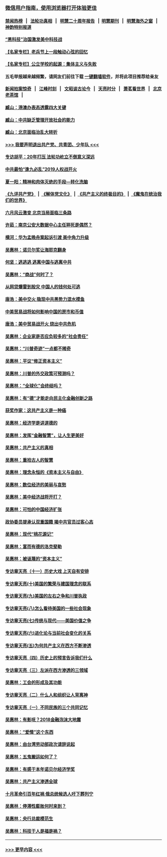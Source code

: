 ### [微信用户指南，使用浏览器打开体验更佳](https://github.com/gfw-breaker/banned-news1/blob/master/indexes/wechat-guide.md?t=0)
#### [禁闻热榜](热点新闻.md?t=0)  &nbsp;&nbsp;|&nbsp;&nbsp; [法轮功真相](https://github.com/gfw-breaker/truth/blob/master/README.md?t=0) &nbsp;&nbsp;|&nbsp;&nbsp; [明慧二十周年报告](https://github.com/gfw-breaker/mh-reports/blob/master/README.md?t=0) &nbsp;&nbsp;|&nbsp;&nbsp;[明慧期刊](https://github.com/gfw-breaker/mh-qikan) &nbsp;&nbsp;|&nbsp;&nbsp; [明慧海外之窗](https://github.com/gfw-breaker/mh-news/blob/master/README.md?t=0) &nbsp;&nbsp;|&nbsp;&nbsp; [神韵特别报道](https://github.com/gfw-breaker/mh-news/blob/master/shenyun.md?t=0)
#### [“黑科技”治国激发美中科技战](../pages/nsc423/n11638056.md?t=02081755) 
#### [【名家专栏】老兵节上一段触动心弦的回忆](../pages/nsc423/n11646016.md?t=02081755) 
#### [【名家专栏】公立学校的起源：集体主义与失败](../pages/nsc423/n11601833.md?t=02081755) 
#### 五毛举报越来越频繁，请网友们前往下载 [一键翻墙软件](https://github.com/gfw-breaker/ssr-accounts)，并将此项目推荐给亲友
#### [新闻拍案惊奇](https://github.com/gfw-breaker/banned-news1/blob/master/pages/link4.md) &nbsp;&nbsp;|&nbsp;&nbsp; [江峰时刻](https://github.com/gfw-breaker/banned-news1/blob/master/pages/link4.md) &nbsp;&nbsp;|&nbsp;&nbsp; [文昭谈古论今](https://github.com/gfw-breaker/banned-news1/blob/master/pages/link4.md) &nbsp;&nbsp;|&nbsp;&nbsp; [天亮时分](https://github.com/gfw-breaker/banned-news1/blob/master/pages/link4.md) &nbsp;&nbsp;|&nbsp;&nbsp; [萧茗看世界](https://github.com/gfw-breaker/banned-news1/blob/master/pages/link4.md) &nbsp;&nbsp;|&nbsp;&nbsp; [北京老茶馆](https://github.com/gfw-breaker/banned-news1/blob/master/pages/link4.md) &nbsp;&nbsp;|&nbsp;&nbsp; 
#### [臧山：港澳办表态透露四大关键](../pages/nsc423/n11421628.md?t=02081755) 
#### [臧山：中共缺乏管理开放社会的能力](../pages/nsc423/n11407457.md?t=02081755) 
#### [臧山：北京面临治乱大转折](../pages/nsc423/n11406895.md?t=02081755) 
#### [>>> 我要声明退出共产党、共青团、少年队 <<<](https://github.com/begood0513/goodnews/blob/master/quit/letter.md) 
#### [专访胡平：20年打压 法轮功屹立不倒意义深远](../pages/nsc423/n11398800.md?t=02081755) 
#### [中共最怕“逢九必乱”2019人权战开火](../pages/nsc423/n11385248.md?t=02081755) 
#### [夏一阳：精神和肉体灭绝的手段—转化洗脑](../pages/nsc423/n11368250.md?t=02081755) 
#### [《九评共产党》](https://github.com/begood0513/9ping.md/blob/master/README.md) &nbsp;|&nbsp; [《解体党文化》](../../../../jtdwh.md/blob/master/README.md)  &nbsp;|&nbsp; [《共产主义的终极目的》](../../../../gczydzjmd.md/blob/master/README.md) &nbsp;|&nbsp; [《魔鬼在统治我们的世界》](../../../../mgztzwmdsj.md/blob/master/README.md) 
#### [六月风云激变 北京当局面临三条路](../pages/nsc423/n11313668.md?t=02081755) 
#### [许茹：南京公安大数据中心主任猝死是偶然？](../pages/nsc423/n11064744.md?t=02081755) 
#### [横河：华为孟晚舟案起诉引渡 美中角力升级](../pages/nsc423/n11027230.md?t=02081755) 
#### [吴惠林：诺贝尔奖让海耶克翻身](../pages/nsc423/n10890049.md?t=02081755) 
#### [何坚：逃逃逃 逃离中国与逃离中共](../pages/nsc423/n10592891.md?t=02081755) 
#### [吴惠林：“商战”何时了？](../pages/nsc423/n10573558.md?t=02081755) 
#### [从网贷爆雷到股灾 中国人的钱何处可逃](../pages/nsc423/n10572800.md?t=02081755) 
#### [唐浩：美中交火 隐现中共黑势力混水摸鱼](../pages/nsc423/n10544040.md?t=02081755) 
#### [中美贸易战将如何影响中国的房市和币值](../pages/nsc423/n10543697.md?t=02081755) 
#### [唐浩：美中贸易战开火 烧出中共危机](../pages/nsc423/n10540126.md?t=02081755) 
#### [吴惠林：企业家是否应负较多的“社会责任”](../pages/nsc423/n10535022.md?t=02081755) 
#### [吴惠林：“川普奇迹”一点都不稀奇](../pages/nsc423/n10512808.md?t=02081755) 
#### [吴惠林：平议“修正资本主义”](../pages/nsc423/n10495724.md?t=02081755) 
#### [吴惠林：川普的外交政策可预测吗？](../pages/nsc423/n10462387.md?t=02081755) 
#### [吴惠林：“全球化”会终结吗？](../pages/nsc423/n10452838.md?t=02081755) 
#### [吴惠林：有“德”才能走向民主化金融创新之路](../pages/nsc423/n10432292.md?t=02081755) 
#### [获奖作家：这共产主义是一种癌](../pages/nsc423/n10431541.md?t=02081755) 
#### [吴惠林：经济学是讲道德的](../pages/nsc423/n10398014.md?t=02081755) 
#### [吴惠林：发挥“金融智慧”，让人生更美好](../pages/nsc423/n10375019.md?t=02081755) 
#### [吴惠林：共产主义的真相](../pages/nsc423/n10351394.md?t=02081755) 
#### [吴惠林：重拾古人的智慧](../pages/nsc423/n10337691.md?t=02081755) 
#### [吴惠林：理念永恒的《资本主义与自由》](../pages/nsc423/n10316274.md?t=02081755) 
#### [吴惠林：数位经济的美丽与哀愁](../pages/nsc423/n10292946.md?t=02081755) 
#### [吴惠林：美中经济战将开打？](../pages/nsc423/n10258825.md?t=02081755) 
#### [吴惠林：可怕的中国经济扩张](../pages/nsc423/n10219147.md?t=02081755) 
#### [政协委员提承认双重国籍 揭中共官员过客心态](../pages/nsc423/n10208809.md?t=02081755) 
#### [吴惠林：现代“桃花源记”](../pages/nsc423/n10185234.md?t=02081755) 
#### [吴惠林：富而有德的洛克斐勒](../pages/nsc423/n10142264.md?t=02081755) 
#### [吴惠林：被诬蔑的“资本主义”](../pages/nsc423/n10124816.md?t=02081755) 
#### [专访章天亮（十一）历史大戏 上天自有安排](../pages/nsc423/n10094905.md?t=02081755) 
#### [专访章天亮(十)美国的繁荣与建国理念的联系](../pages/nsc423/n10094899.md?t=02081755) 
#### [专访章天亮(九)美国的左右之争和川普执政](../pages/nsc423/n10094889.md?t=02081755) 
#### [专访章天亮(八)怎么看待美国的一些社会现象](../pages/nsc423/n10094857.md?t=02081755) 
#### [专访章天亮(七)传统与现代——美国价值之争](../pages/nsc423/n10093140.md?t=02081755) 
#### [专访章天亮(六)进化论与当前社会变化的关系](../pages/nsc423/n10092036.md?t=02081755) 
#### [专访章天亮(五)为何共产主义在西方不断渗透](../pages/nsc423/n10083620.md?t=02081755) 
#### [专访章天亮（四）历史上的预言告诉我们什么](../pages/nsc423/n10083606.md?t=02081755) 
#### [专访章天亮（三）左派在西方渗透的三领域](../pages/nsc423/n10081115.md?t=02081755) 
#### [吴惠林：工会的形成及其功能](../pages/nsc423/n10080633.md?t=02081755) 
#### [专访章天亮（二）什么人和组织让人背离神](../pages/nsc423/n10076637.md?t=02081755) 
#### [专访章天亮（一）不同民族的三个共同记忆](../pages/nsc423/n10074188.md?t=02081755) 
#### [吴惠林：有影呒？2018金融泡沫大地震](../pages/nsc423/n10040534.md?t=02081755) 
#### [吴惠林：“爱情”这个东西](../pages/nsc423/n10019423.md?t=02081755) 
#### [吴惠林：由台湾劳动部政次请辞说起](../pages/nsc423/n9979679.md?t=02081755) 
#### [吴惠林：五鬼搬运如何了？](../pages/nsc423/n9925338.md?t=02081755) 
#### [吴惠林：有感于本年诺贝尔经济学奖](../pages/nsc423/n9871883.md?t=02081755) 
#### [吴惠林：共产主义渗透全球](../pages/nsc423/n9812748.md?t=02081755) 
#### [十月革命引百年红祸 俄总统候选人吁下葬列宁](../pages/nsc423/n9810182.md?t=02081755) 
#### [吴惠林：停滞性膨胀何时来到？](../pages/nsc423/n9764136.md?t=02081755) 
#### [吴惠林：央行总裁模范生](../pages/nsc423/n9728134.md?t=02081755) 
#### [吴惠林：科技于人是福是祸？](../pages/nsc423/n9672982.md?t=02081755) 

----
#### [ >>> 更早内容 <<< ](../indexes/nsc423-earlier.md)
